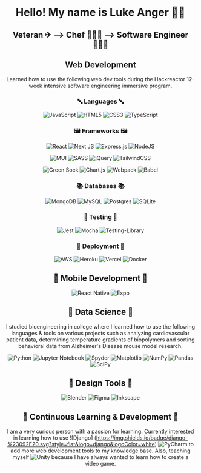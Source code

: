 <div align=center>

  <h1> Hello! My name is Luke Anger 👋🏼 </h1>
  <h2> Veteran ✈ --> Chef 👨🏼‍🍳 --> Software Engineer 👩🏻‍💻</h2>

  <h2> Web Development </h2>

  Learned how to use the following web dev tools during the Hackreactor 12-week intensive software engineering immersive program.

  <h3> 🔤 Languages 🔤</h3>

  ![JavaScript](https://img.shields.io/badge/javascript-%23323330.svg?style=flat&logo=javascript&logoColor=%23F7DF1E) ![HTML5](https://img.shields.io/badge/html5-%23E34F26.svg?style=flat&logo=html5&logoColor=white) ![CSS3](https://img.shields.io/badge/css3-%231572B6.svg?style=flat&logo=css3&logoColor=white) ![TypeScript](https://img.shields.io/badge/typescript-%23007ACC.svg?style=flat&logo=typescript&logoColor=white)

   <h3> 🖼 Frameworks 🖼 </h3>

   ![React](https://img.shields.io/badge/react-%2320232a.svg?style=flat&logo=react&logoColor=%2361DAFB) ![Next JS](https://img.shields.io/badge/Next-black?style=flat&logo=next.js&logoColor=white) ![Express.js](https://img.shields.io/badge/express.js-%23404d59.svg?style=flat&logo=express&logoColor=%2361DAFB) 
   ![NodeJS](https://img.shields.io/badge/node.js-6DA55F?style=flat&logo=node.js&logoColor=white) 

   ![MUI](https://img.shields.io/badge/MUI-%230081CB.svg?style=flat&logo=mui&logoColor=white)  ![SASS](https://img.shields.io/badge/SASS-hotpink.svg?style=flat&logo=SASS&logoColor=white) ![jQuery](https://img.shields.io/badge/jquery-%230769AD.svg?style=flat&logo=jquery&logoColor=white) ![TailwindCSS](https://img.shields.io/badge/tailwindcss-%2338B2AC.svg?style=flat&logo=tailwind-css&logoColor=white) 

   ![Green Sock](https://img.shields.io/badge/green%20sock-88CE02?style=flat&logo=greensock&logoColor=white) ![Chart.js](https://img.shields.io/badge/chart.js-F5788D.svg?style=flat&logo=chart.js&logoColor=white)  ![Webpack](https://img.shields.io/badge/webpack-%238DD6F9.svg?style=flat&logo=webpack&logoColor=black) ![Babel](https://img.shields.io/badge/Babel-F9DC3e?style=flat&logo=babel&logoColor=black)

   <h3> 📚 Databases 📚</h3> 

   ![MongoDB](https://img.shields.io/badge/MongoDB-%234ea94b.svg?style=flat&logo=mongodb&logoColor=white) ![MySQL](https://img.shields.io/badge/mysql-%2300f.svg?style=flat&logo=mysql&logoColor=white) ![Postgres](https://img.shields.io/badge/postgres-%23316192.svg?style=flat&logo=postgresql&logoColor=white) ![SQLite](https://img.shields.io/badge/sqlite-%2307405e.svg?style=flat&logo=sqlite&logoColor=white) 

   <h3> 🛑 Testing 🛑</h3>

  ![Jest](https://img.shields.io/badge/-jest-%23C21325?style=flat&logo=jest&logoColor=white) 
  ![Mocha](https://img.shields.io/badge/-mocha-%238D6748?style=flat&logo=mocha&logoColor=white) 
  ![Testing-Library](https://img.shields.io/badge/-TestingLibrary-%23E33332?style=flat&logo=testing-library&logoColor=white)

   <h3> 🚚 Deployment 🚚</h3> 

   ![AWS](https://img.shields.io/badge/AWS-%23FF9900.svg?style=flat&logo=amazon-aws&logoColor=white) ![Heroku](https://img.shields.io/badge/heroku-%23430098.svg?style=flat&logo=heroku&logoColor=white) ![Vercel](https://img.shields.io/badge/vercel-%23000000.svg?style=flat&logo=vercel&logoColor=white) ![Docker](https://img.shields.io/badge/docker-%230db7ed.svg?style=flat&logo=docker&logoColor=white)

  <h2> 📲 Mobile Development 📲</h2> 

   ![React Native](https://img.shields.io/badge/react_native-%2320232a.svg?style=flat&logo=react&logoColor=%2361DAFB) ![Expo](https://img.shields.io/badge/expo-1C1E24?style=flat&logo=expo&logoColor=#D04A37)

   <h2> 🧪 Data Science 🧪</h2>

   I studied bioengineering in college where I learned how to use the following languages & tools on various projects such as analyzing cardiovascular patient data, determining temperature gradients of biopolymers and sorting behavioral data from Alzheimer's Disease mouse model research. 

  ![Python](https://img.shields.io/badge/python-3670A0?style=flat&logo=python&logoColor=ffdd54) ![Jupyter Notebook](https://img.shields.io/badge/jupyter-%23FA0F00.svg?style=flat&logo=jupyter&logoColor=white) ![Spyder](https://img.shields.io/badge/Spyder-838485?style=flat&logo=spyder%20ide&logoColor=maroon) ![Matplotlib](https://img.shields.io/badge/Matplotlib-%23ffffff.svg?style=flat&logo=Matplotlib&logoColor=black) ![NumPy](https://img.shields.io/badge/numpy-%23013243.svg?style=flat&logo=numpy&logoColor=white) ![Pandas](https://img.shields.io/badge/pandas-%23150458.svg?style=flat&logo=pandas&logoColor=white) ![SciPy](https://img.shields.io/badge/SciPy-%230C55A5.svg?style=flat&logo=scipy&logoColor=%white)

  <h2> 🎨 Design Tools 🎨</h2> 

  ![Blender](https://img.shields.io/badge/blender-%23F5792A.svg?style=flat&logo=blender&logoColor=white) ![Figma](https://img.shields.io/badge/figma-%23F24E1E.svg?style=flat&logo=figma&logoColor=white) ![Inkscape](https://img.shields.io/badge/Inkscape-e0e0e0?style=flat&logo=inkscape&logoColor=080A13) 

  <h2> 🌱 Continuous Learning & Development 🌱</h2>

  I am a very curious person with a passion for learning. Currently interested in learning how to use ![Django]  (https://img.shields.io/badge/django-%23092E20.svg?style=flat&logo=django&logoColor=white) ![PyCharm](https://img.shields.io/badge/pycharm-143?style=flat&logo=pycharm&logoColor=black&color=black&labelColor=green) to add more web development tools to my knowledge base. Also, teaching myself ![Unity](https://img.shields.io/badge/unity-%23000000.svg?style=flat&logo=unity&logoColor=white) because I have always wanted to learn how to create a video game.

</div>





